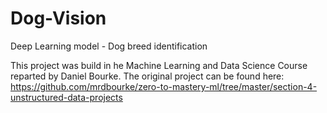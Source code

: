 # Dog-Vision
Deep Learning model - Dog breed identification 

This project was build in he Machine Learning and Data Science Course reparted by Daniel Bourke. 
The original project can be found here: https://github.com/mrdbourke/zero-to-mastery-ml/tree/master/section-4-unstructured-data-projects
